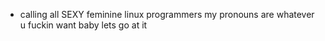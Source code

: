 - calling all SEXY feminine linux programmers my pronouns are whatever u fuckin want baby lets go at it

<!---
Okadi/Okadi is a ✨ special ✨ repository because its `README.md` (this file) appears on your GitHub profile.
You can click the Preview link to take a look at your changes.
--->
